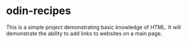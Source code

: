 # odin-recipes
This is a simple project demonstrating basic knowledge of HTML.
It will demonstrate the ability to add links to websites on a main page.
